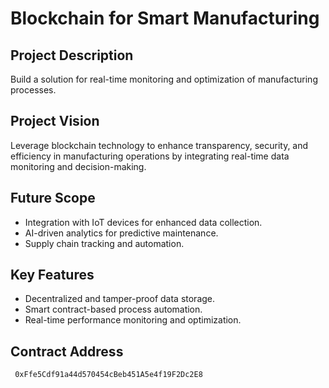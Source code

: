 # Blockchain for Smart Manufacturing

## Project Description
Build a solution for real-time monitoring and optimization of manufacturing processes.

## Project Vision
Leverage blockchain technology to enhance transparency, security, and efficiency in manufacturing operations by integrating real-time data monitoring and decision-making.

## Future Scope
- Integration with IoT devices for enhanced data collection.
- AI-driven analytics for predictive maintenance.
- Supply chain tracking and automation.

## Key Features
- Decentralized and tamper-proof data storage.
- Smart contract-based process automation.
- Real-time performance monitoring and optimization.

## Contract Address
```sh
 0xFfe5Cdf91a44d570454cBeb451A5e4f19F2Dc2E8
```
